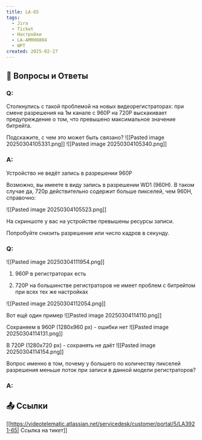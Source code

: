```yaml
---
title: LA-65
tags:
  - Jira
  - Ticket
  - Настройки
  - LA-AMRH0804
  - WPT
created: 2025-02-27
---
```



## 📌 Вопросы и Ответы

### Q:
Столкнулись с такой проблемой на новых видеорегистраторах: при смене разрешения на 1м канале с 960P на 720P выскакивает предупреждение о том, что превышено максимальное значение битрейта.

Подскажите, с чем это может быть связано?
![[Pasted image 20250304105331.png]]
![[Pasted image 20250304105340.png]]
### A:

Устройство не ведёт запись в разрешении 960Р

Возможно, вы имеете в виду запись в разрешении WD1 (960H). В таком случае да, 720p действительно содержит больше пикселей, чем 960H, справочно:

![[Pasted image 20250304105523.png]]

На скриншоте у вас на устройстве превышены ресурсы записи.

Попробуйте снизить разрешение или число кадров в секунду.

### Q:
![[Pasted image 20250304111954.png]]

1. 960P в регистраторах есть
    
2. 720P на большинстве регистраторов не имеет проблем с битрейтом при всех тех же настройках

![[Pasted image 20250304112054.png]]

Вот ещё один пример
![[Pasted image 20250304114110.png]]

Сохраняем в 960P (1280x960 px) - ошибки нет
![[Pasted image 20250304114131.png]]

В 720P (1280x720 px) - сохранять не даёт
![[Pasted image 20250304114154.png]]

Вопрос именно в том, почему у большего по количеству пикселей разрешения меньше поток при записи в данной модели регистраторов?

### A:

## 📤 Ссылки


[[https://videotelematic.atlassian.net/servicedesk/customer/portal/5/LA3921-65| Ссылка на тикет]]